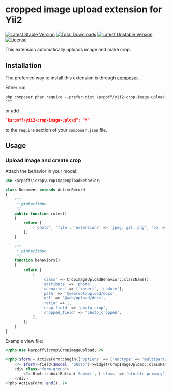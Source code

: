 cropped image upload extension for Yii2
======================

[![Latest Stable Version](https://poser.pugx.org/karpoff/yii2-crop-image-upload/v/stable.svg)](https://packagist.org/packages/karpoff/yii2-crop-image-upload) [![Total Downloads](https://poser.pugx.org/karpoff/yii2-crop-image-upload/downloads.svg)](https://packagist.org/packages/karpoff/yii2-crop-image-upload) [![Latest Unstable Version](https://poser.pugx.org/karpoff/yii2-crop-image-upload/v/unstable.svg)](https://packagist.org/packages/karpoff/yii2-crop-image-upload) [![License](https://poser.pugx.org/karpoff/yii2-crop-image-upload/license.svg)](https://packagist.org/packages/karpoff/yii2-crop-image-upload)

This extension automatically uploads image and make crop.

Installation
------------

The preferred way to install this extension is through [composer](http://getcomposer.org/download/).

Either run

```
php composer.phar require --prefer-dist karpoff/yii2-crop-image-upload "*"
```

or add

```json
"karpoff/yii2-crop-image-upload": "*"
```

to the `require` section of your `composer.json` file.

Usage
-----

### Upload image and create crop

Attach the behavior in your model:

```php
use karpoff\icrop\CropImageUploadBehavior;

class Document extends ActiveRecord
{
    /**
     * @inheritdoc
     */
    public function rules()
    {
        return [
            ['photo', 'file', 'extensions' => 'jpeg, gif, png', 'on' => ['insert', 'update']],
        ];
    }

    /**
     * @inheritdoc
     */
    function behaviors()
    {
        return [
            [
                'class' => CropImageUploadBehavior::className(),
                'attribute' => 'photo',
                'scenarios' => ['insert', 'update'],
                'path' => '@webroot/upload/docs',
                'url' => '@web/upload/docs',
				'ratio' => 1,
				'crop_field' => 'photo_crop',
				'cropped_field' => 'photo_cropped',
            ],
        ];
    }
}
```

Example view file:

```php
<?php use karpoff\icrop\CropImageUpload; ?>

<?php $form = ActiveForm::begin(['options' => ['enctype' => 'multipart/form-data']]); ?>
    <?= $form->field($model, 'photo')->widget(CropImageUpload::className()) ?>
    <div class="form-group">
        <?= Html::submitButton('Submit', ['class' => 'btn btn-primary']) ?>
    </div>
<?php ActiveForm::end(); ?>
```
